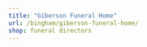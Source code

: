 ```yaml
---
title: "Giberson Funeral Home"
url: /bingham/giberson-funeral-home/
shop: funeral directors
---
```

